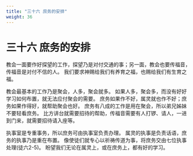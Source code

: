 ```yaml
---
title: "三十六 庶务的安排"
weight: 36
---
```


# 三十六 庶务的安排


教会一面要作好探望的工作，探望乃是对付交通的事；另一面，教会也要传福音，传福音是对付不信的人。
我们要求神赐给我们有养育之福，也赐给我们有生育之福。

教会最基本的工作乃是聚会，人多，聚会就多。
如果人多，聚会多，而没有好好学习如何布置，就无法应付聚会的需要。
庶务如果作不好，属灵就也作不好；庶务如果作得好，就帮助聚会也好。
庶务有八成的工作是用在聚会，所以弟兄姊妹不要轻看庶务。
比方讲台就需要招待的帮助，传福音需要有人打锣、请人，一进到门来，就需要招待请入座等。

执事室是专重事务，所以庶务可由执事室负责办理。
属灵的执事是负责话语，庶务的执事乃是重在布置。
像使徒们就专心以祈祷传道为事，将庶务交由七位执事处理(徒六2-5)。
盼望我们无论在属灵上，或在庶务上，都有好的学习。
